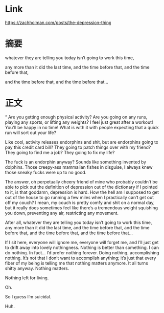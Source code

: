 
# Link
https://zachholman.com/posts/the-depression-thing

# 摘要
whatever they are telling you today isn’t going to work this time, 

any more than it did the last time, and the time before that, and the time before that,

and the time before that, and the time before that… 

# 正文

“
Are you getting enough physical activity? Are you going on any runs, playing any sports, or lifting any weights? I feel just great after a workout! You'll be happy in no time!
What is with it with people expecting that a quick run will sort out your life?

Like cool, activity releases endorphins and shit, but are endorphins going to pay this credit card bill? They going to patch things over with my friend? They going to find me a job? They going to fix my life?

The fuck is an endorphin anyway? Sounds like something invented by dolphins. Those creepy-ass mammalian fishes in disguise, I always knew those sneaky fucks were up to no good.

The answer, oh perpetually cheery friend of mine who probably couldn’t be able to pick out the definition of depression out of the dictionary if I pointed to it, is that goddamn, depression is hard. How the hell am I supposed to get out of the house to go running a few miles when I practically can’t get out off my couch? I mean, my couch is pretty comfy and shit on a normal day, but it really does sometimes feel like there’s a tremendous weight squishing you down, preventing any air, restricting any movement.

After all, whatever they are telling you today isn’t going to work this time, any more than it did the last time, and the time before that, and the time before that, and the time before that, and the time before that…

If I sit here, everyone will ignore me, everyone will forget me, and I’ll just get to drift away into lovely nothingness. Nothing is better than something. I can do nothing. In fact… I’d prefer nothing forever. Doing nothing, accomplishing nothing. It’s not that I don’t want to accomplish anything; it’s just that every fiber of my being is telling me that nothing matters anymore. It all turns shitty anyway. Nothing matters.

Nothing left for living.

Oh.

So I guess I’m suicidal.

Huh.


